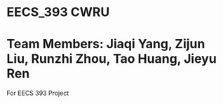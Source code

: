 # EECS_393 CWRU

# Team Members: Jiaqi Yang, Zijun Liu, Runzhi Zhou, Tao Huang, Jieyu Ren

For EECS 393 Project

